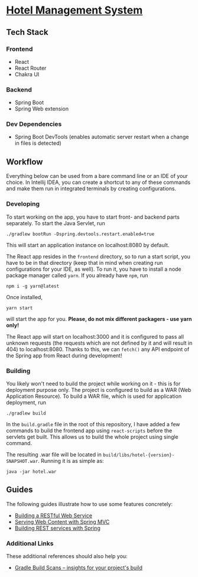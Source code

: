 # [Hotel Management System](./docs/task.pdf)

## Tech Stack

### Frontend
- React
- React Router
- Chakra UI

### Backend
- Spring Boot
- Spring Web extension

### Dev Dependencies
- Spring Boot DevTools (enables automatic server restart when a change in files is detected)

## Workflow

Everything below can be used from a bare command line or an IDE of your choice. In Intellij IDEA,
you can create a shortcut to any of these commands and make them run in integrated terminals by
creating configurations.

### Developing

To start working on the app, you have to start front- and backend parts separately. To start the
Java Servlet, run 
```shell
./gradlew bootRun -Dspring.devtools.restart.enabled=true
```

This will start an application instance on localhost:8080 by default.

The React app resides in the `frontend` directory, so to run a start script, you have to be in that
directory (keep that in mind when creating run configurations for your IDE, as well). To run it, you
have to install a node package manager called `yarn`. If you already have `npm`, run

```shell
npm i -g yarn@latest
```

Once installed, 

```shell
yarn start
```

will start the app for you. **Please, do not mix different packagers - use yarn only!**

The React app will start on localhost:3000 and it is configured to pass all unknown requests
(the requests which are not defined by it and will result in 404) to localhost:8080. Thanks to this,
we can `fetch()` any API endpoint of the Spring app from React during development!

### Building

You likely won't need to build the project while working on it - this is for deployment purpose only.
The project is configured to build as a WAR (Web Application Resource). To build a WAR file, which
is used for application deployment, run

```shell
./gradlew build
```

In the `build.gradle` file in the root of this repository, I have added a few commands to build the frontend
app using `react-scripts` before the servlets get built. This allows us to build the whole project using
single command.

The resulting .war file will be located in `build/libs/hotel-{version}-SNAPSHOT.war`. Running it is as simple
as:

```shell
java -jar hotel.war
```

## Guides

The following guides illustrate how to use some features concretely:

* [Building a RESTful Web Service](https://spring.io/guides/gs/rest-service/)
* [Serving Web Content with Spring MVC](https://spring.io/guides/gs/serving-web-content/)
* [Building REST services with Spring](https://spring.io/guides/tutorials/bookmarks/)

### Additional Links

These additional references should also help you:

* [Gradle Build Scans – insights for your project's build](https://scans.gradle.com#gradle)


